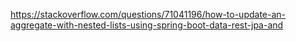https://stackoverflow.com/questions/71041196/how-to-update-an-aggregate-with-nested-lists-using-spring-boot-data-rest-jpa-and